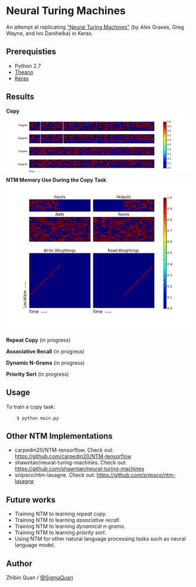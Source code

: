 # Neural Turing Machines

An attempt at replicating ["Neural Turing Machines"](http://arxiv.org/abs/1410.5401) (by Alex Graves, Greg Wayne, and Ivo Danihelka) in Keras.


## Prerequisties
- Python 2.7
- [Theano](https://github.com/Theano/Theano)
- [Keras](https://github.com/fchollet/keras)



## Results
**Copy**
![alt_tag](unit_test/image/figure_4.png)
**NTM Memory Use During the Copy Task**
![alt_tag](unit_test/image/figure_6.png)

**Repeat Copy**
(in progress)

**Associative Recall**
(in progress)

**Dynamic N-Grams**
(in progress)

**Priority Sort**
(in progress)


## Usage
To train a copy task:
```
    $ python main.py
```


## Other NTM Implementations
- carpedm20/NTM-tensorflow. Check out: https://github.com/carpedm20/NTM-tensorflow
- shawntan/neural-turing-machines. Check out: https://github.com/shawntan/neural-turing-machines
- snipsco/ntm-lasagne. Check out: https://github.com/snipsco/ntm-lasagne 


## Future works
- Training NTM to learning *repeat copy*.
- Training NTM to learning *associative recall*.
- Training NTM to learning *dynamical n-grams*.
- Training NTM to learning *priority sort*.
- Using NTM for other natural language processing tasks such as neural language model.


## Author
Zhibin Quan / [@SigmaQuan](https://github.com/SigmaQuan)